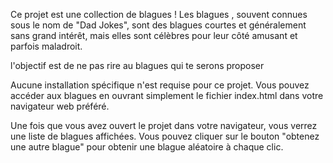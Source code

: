 Ce projet est une collection de blagues  ! Les blagues , souvent connues sous le nom de "Dad Jokes", sont des blagues courtes et généralement sans grand intérêt, mais elles sont célèbres pour leur côté amusant et parfois maladroit.

l'objectif est de ne pas rire au blagues qui te serons proposer

Aucune installation spécifique n'est requise pour ce projet. Vous pouvez accéder aux blagues en ouvrant simplement le fichier index.html dans votre navigateur web préféré.

Une fois que vous avez ouvert le projet dans votre navigateur, vous verrez une liste de blagues  affichées. Vous pouvez cliquer sur le bouton "obtenez une autre blague" pour obtenir une blague aléatoire à chaque clic.

